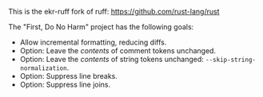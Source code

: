 <!-- Begin section: Overview -->

This is the ekr-ruff fork of ruff: https://github.com/rust-lang/rust

The "First, Do No Harm" project has the following goals:

- Allow incremental formatting, reducing diffs.
- Option: Leave the *contents* of comment tokens unchanged.
- Option: Leave the *contents* of string tokens unchanged: `--skip-string-normalization`.
- Option: Suppress line breaks.
- Option: Suppress line joins.
